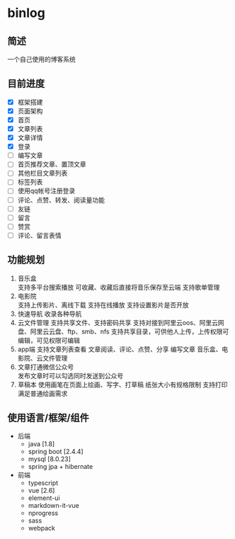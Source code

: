 # binlog
## 简述
一个自己使用的博客系统
## 目前进度
* [x] 框架搭建
* [x] 页面架构
* [x] 首页
* [x] 文章列表
* [x] 文章详情
* [x] 登录
* [ ] 编写文章
* [ ] 首页推荐文章、置顶文章
* [ ] 其他栏目文章列表
* [ ] 标签列表
* [ ] 使用qq帐号注册登录
* [ ] 评论、点赞、转发、阅读量功能
* [ ] 友链
* [ ] 留言
* [ ] 赞赏
* [ ] 评论、留言表情
## 功能规划
1. 音乐盒  
   支持多平台搜索播放
   可收藏、收藏后直接将音乐保存至云端
   支持歌单管理
2. 电影院  
   支持上传影片、离线下载
   支持在线播放
   支持设置影片是否开放
3. 快速导航
   收录各种导航
4. 云文件管理
   支持共享文件、支持密码共享
   支持对接到阿里云oos、阿里云网盘、阿里云云盘、ftp、smb、nfs
   支持共享目录，可供他人上传，上传权限可编辑，可见权限可编辑
5. app端
   支持文章列表查看
   文章阅读、评论、点赞、分享
   编写文章
   音乐盒、电影院、云文件管理
6. 文章打通微信公众号  
   发布文章时可以勾选同时发送到公众号
7. 草稿本
   使用画笔在页面上绘画、写字、打草稿
   纸张大小有规格限制
   支持打印
   满足普通绘画需求
## 使用语言/框架/组件
* 后端
    * java [1.8]
    * spring boot [2.4.4]
    * mysql [8.0.23]
    * spring jpa + hibernate
* 前端
    * typescript
    * vue [2.6]
    * element-ui
    * markdown-it-vue
    * nprogress
    * sass
    * webpack